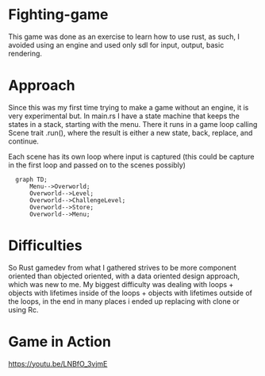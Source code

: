 # Fighting-game

This game was done as an exercise to learn how to use rust, as such, I avoided using an engine and used only sdl for input, output, basic rendering.

# Approach

Since this was my first time trying to make a game without an engine, it is very experimental but.
In main.rs I have a state machine that keeps the states in a stack, starting with the menu.
There it runs in a game loop calling Scene trait .run(), where the result is either a new state, back, replace, and continue.

Each scene has its own loop where input is captured (this could be capture in the first loop and passed on to the scenes possibly)

```mermaid
  graph TD;
      Menu-->Overworld;
      Overworld-->Level;
      Overworld-->ChallengeLevel;
      Overworld-->Store;
      Overworld-->Menu;
```



# Difficulties

So Rust gamedev from what I gathered strives to be more component oriented than objected oriented, with a data oriented design approach, which was new to me.
My biggest difficulty was dealing with loops + objects with lifetimes inside of the loops + objects with lifetimes outside of the loops, in the end in many places i ended up replacing with clone or using Rc.



# Game in Action
https://youtu.be/LNBfO_3vjmE



